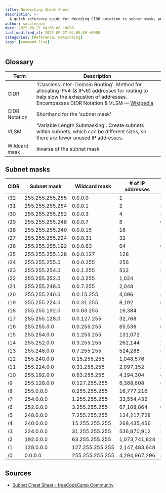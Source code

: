 ```yaml
---
title: Networking Cheat Sheet
description: >-
  A quick reference guide for decoding CIDR notation to subnet masks and vice versa.
author: smcclennon
date: 2023-09-27 04:06:00 +0000
last_modified_at: 2023-09-27 04:06:00 +0000
categories: [Reference, Networking]
tags: [command-line]
---
```


## Glossary

| Term | Description |
| --- | --- |
| CIDR | 'Classless Inter-Domain Routing'. Method for allocating IPv4 (& IPv6) addresses for routing to help slow the exhaustion of addresses. Encompasses CIDR Notation & VLSM ­— [Wikipedia](https://en.wikipedia.org/wiki/Classless_Inter-Domain_Routing) |
| CIDR Notation | Shorthand for the 'subnet mask' |
| VLSM | 'Variable Length Submasking'. Create subnets within subnets, which can be different sizes, so there are fewer unused IP addresses. |
| Wildcard mask | Inverse of the subnet mask |

## Subnet masks

| CIDR | Subnet mask | Wildcard mask | # of IP addresses | # of usable IP addresses |
| --- | --- | --- | --- | --- |
| /32 | 255.255.255.255 | 0.0.0.0 | 1   | 1   |
| /31 | 255.255.255.254 | 0.0.0.1 | 2   | 2*  |
| /30 | 255.255.255.252 | 0.0.0.3 | 4   | 2   |
| /29 | 255.255.255.248 | 0.0.0.7 | 8   | 6   |
| /28 | 255.255.255.240 | 0.0.0.15 | 16  | 14  |
| /27 | 255.255.255.224 | 0.0.0.31 | 32  | 30  |
| /26 | 255.255.255.192 | 0.0.0.63 | 64  | 62  |
| /25 | 255.255.255.128 | 0.0.0.127 | 128 | 126 |
| /24 | 255.255.255.0 | 0.0.0.255 | 256 | 254 |
| /23 | 255.255.254.0 | 0.0.1.255 | 512 | 510 |
| /22 | 255.255.252.0 | 0.0.3.255 | 1,024 | 1,022 |
| /21 | 255.255.248.0 | 0.0.7.255 | 2,048 | 2,046 |
| /20 | 255.255.240.0 | 0.0.15.255 | 4,096 | 4,094 |
| /19 | 255.255.224.0 | 0.0.31.255 | 8,192 | 8,190 |
| /18 | 255.255.192.0 | 0.0.63.255 | 16,384 | 16,382 |
| /17 | 255.255.128.0 | 0.0.127.255 | 32,768 | 32,766 |
| /16 | 255.255.0.0 | 0.0.255.255 | 65,536 | 65,534 |
| /15 | 255.254.0.0 | 0.1.255.255 | 131,072 | 131,070 |
| /14 | 255.252.0.0 | 0.3.255.255 | 262,144 | 262,142 |
| /13 | 255.248.0.0 | 0.7.255.255 | 524,288 | 524,286 |
| /12 | 255.240.0.0 | 0.15.255.255 | 1,048,576 | 1,048,574 |
| /11 | 255.224.0.0 | 0.31.255.255 | 2,097,152 | 2,097,150 |
| /10 | 255.192.0.0 | 0.63.255.255 | 4,194,304 | 4,194,302 |
| /9  | 255.128.0.0 | 0.127.255.255 | 8,388,608 | 8,388,606 |
| /8  | 255.0.0.0 | 0.255.255.255 | 16,777,216 | 16,777,214 |
| /7  | 254.0.0.0 | 1.255.255.255 | 33,554,432 | 33,554,430 |
| /6  | 252.0.0.0 | 3.255.255.255 | 67,108,864 | 67,108,862 |
| /5  | 248.0.0.0 | 7.255.255.255 | 134,217,728 | 134,217,726 |
| /4  | 240.0.0.0 | 15.255.255.255 | 268,435,456 | 268,435,454 |
| /3  | 224.0.0.0 | 31.255.255.255 | 536,870,912 | 536,870,910 |
| /2  | 192.0.0.0 | 63.255.255.255 | 1,073,741,824 | 1,073,741,822 |
| /1  | 128.0.0.0 | 127.255.255.255 | 2,147,483,648 | 2,147,483,646 |
| /0  | 0.0.0.0 | 255.255.255.255 | 4,294,967,296 | 4,294,967,294 |


## Sources
- [Subnet Cheat Sheet - freeCodeCamp Community](https://www.freecodecamp.org/news/subnet-cheat-sheet-24-subnet-mask-30-26-27-29-and-other-ip-address-cidr-network-references/)
